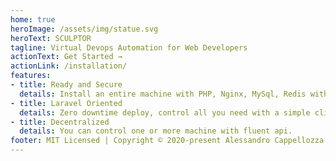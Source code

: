 ```yaml
---
home: true
heroImage: /assets/img/statue.svg
heroText: SCULPTOR
tagline: Virtual Devops Automation for Web Developers
actionText: Get Started →
actionLink: /installation/
features:
- title: Ready and Secure
  details: Install an entire machine with PHP, Nginx, MySql, Redis with no action. Automated backup and security patch out of the box.
- title: Laravel Oriented
  details: Zero downtime deploy, control all you need with a simple client.
- title: Decentralized
  details: You can control one or more machine with fluent api.
footer: MIT Licensed | Copyright © 2020-present Alessandro Cappellozza
---
```



